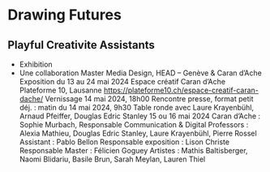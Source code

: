 # Drawing Futures
## Playful Creativite Assistants

- Exhibition
- Une collaboration Master Media Design, HEAD – Genève & Caran d’Ache
Exposition
du 13 au 24 mai 2024
Espace créatif Caran d’Ache
Plateforme 10, Lausanne
https://plateforme10.ch/espace-creatif-caran-dache/
Vernissage
14 mai 2024, 18h00
Rencontre presse, format petit déj. : matin du 14 mai 2024, 9h30
Table ronde avec Laure Krayenbühl, Arnaud Pfeiffer, Douglas Edric Stanley
15 ou 16 mai 2024
Caran d’Ache : Sophie Murbach, Responsable Communication & Digital
Professors : Alexia Mathieu, Douglas Edric Stanley, Laure Krayenbühl, Pierre Rossel
Assistant : Pablo Bellon
Responsable exposition : Lison Christe
Responsable Master : Félicien Goguey
Artistes : Mathis Baltisberger, Naomi Blidariu, Basile Brun, Sarah Meylan, Lauren Thiel
